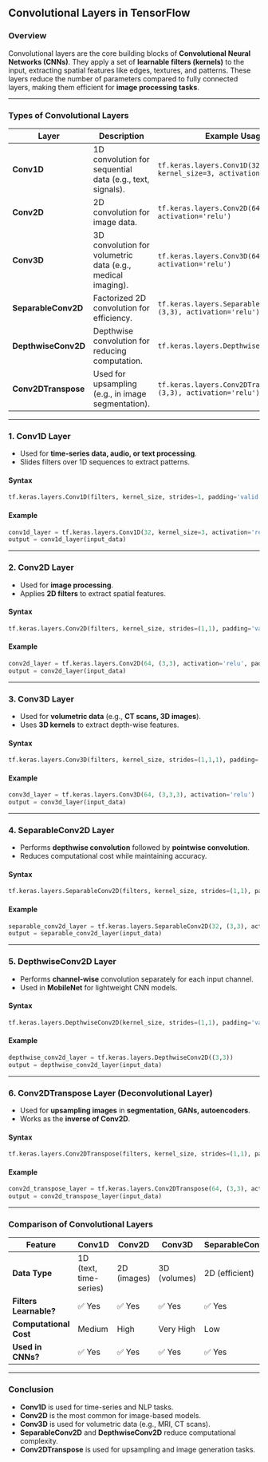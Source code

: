 ## **Convolutional Layers in TensorFlow**  

### **Overview**  
Convolutional layers are the core building blocks of **Convolutional Neural Networks (CNNs)**. They apply a set of **learnable filters (kernels)** to the input, extracting spatial features like edges, textures, and patterns. These layers reduce the number of parameters compared to fully connected layers, making them efficient for **image processing tasks**.  

---

### **Types of Convolutional Layers**  

| **Layer** | **Description** | **Example Usage** |
|----------|----------------|------------------|
| **Conv1D** | 1D convolution for sequential data (e.g., text, signals). | `tf.keras.layers.Conv1D(32, kernel_size=3, activation='relu')` |
| **Conv2D** | 2D convolution for image data. | `tf.keras.layers.Conv2D(64, (3,3), activation='relu')` |
| **Conv3D** | 3D convolution for volumetric data (e.g., medical imaging). | `tf.keras.layers.Conv3D(64, (3,3,3), activation='relu')` |
| **SeparableConv2D** | Factorized 2D convolution for efficiency. | `tf.keras.layers.SeparableConv2D(32, (3,3), activation='relu')` |
| **DepthwiseConv2D** | Depthwise convolution for reducing computation. | `tf.keras.layers.DepthwiseConv2D((3,3))` |
| **Conv2DTranspose** | Used for upsampling (e.g., in image segmentation). | `tf.keras.layers.Conv2DTranspose(64, (3,3), activation='relu')` |

---

### **1. Conv1D Layer**  
- Used for **time-series data, audio, or text processing**.  
- Slides filters over 1D sequences to extract patterns.  

#### **Syntax**  
```python
tf.keras.layers.Conv1D(filters, kernel_size, strides=1, padding='valid', activation=None)
```

#### **Example**  
```python
conv1d_layer = tf.keras.layers.Conv1D(32, kernel_size=3, activation='relu')
output = conv1d_layer(input_data)
```

---

### **2. Conv2D Layer**  
- Used for **image processing**.  
- Applies **2D filters** to extract spatial features.  

#### **Syntax**  
```python
tf.keras.layers.Conv2D(filters, kernel_size, strides=(1,1), padding='valid', activation=None)
```

#### **Example**  
```python
conv2d_layer = tf.keras.layers.Conv2D(64, (3,3), activation='relu', padding='same')
output = conv2d_layer(input_data)
```

---

### **3. Conv3D Layer**  
- Used for **volumetric data** (e.g., **CT scans, 3D images**).  
- Uses **3D kernels** to extract depth-wise features.  

#### **Syntax**  
```python
tf.keras.layers.Conv3D(filters, kernel_size, strides=(1,1,1), padding='valid', activation=None)
```

#### **Example**  
```python
conv3d_layer = tf.keras.layers.Conv3D(64, (3,3,3), activation='relu')
output = conv3d_layer(input_data)
```

---

### **4. SeparableConv2D Layer**  
- Performs **depthwise convolution** followed by **pointwise convolution**.  
- Reduces computational cost while maintaining accuracy.  

#### **Syntax**  
```python
tf.keras.layers.SeparableConv2D(filters, kernel_size, strides=(1,1), padding='valid', activation=None)
```

#### **Example**  
```python
separable_conv2d_layer = tf.keras.layers.SeparableConv2D(32, (3,3), activation='relu')
output = separable_conv2d_layer(input_data)
```

---

### **5. DepthwiseConv2D Layer**  
- Performs **channel-wise** convolution separately for each input channel.  
- Used in **MobileNet** for lightweight CNN models.  

#### **Syntax**  
```python
tf.keras.layers.DepthwiseConv2D(kernel_size, strides=(1,1), padding='valid')
```

#### **Example**  
```python
depthwise_conv2d_layer = tf.keras.layers.DepthwiseConv2D((3,3))
output = depthwise_conv2d_layer(input_data)
```

---

### **6. Conv2DTranspose Layer (Deconvolutional Layer)**  
- Used for **upsampling images** in **segmentation, GANs, autoencoders**.  
- Works as the **inverse of Conv2D**.  

#### **Syntax**  
```python
tf.keras.layers.Conv2DTranspose(filters, kernel_size, strides=(1,1), padding='valid', activation=None)
```

#### **Example**  
```python
conv2d_transpose_layer = tf.keras.layers.Conv2DTranspose(64, (3,3), activation='relu')
output = conv2d_transpose_layer(input_data)
```

---

### **Comparison of Convolutional Layers**  

| **Feature** | **Conv1D** | **Conv2D** | **Conv3D** | **SeparableConv2D** | **DepthwiseConv2D** | **Conv2DTranspose** |
|------------|---------|---------|---------|----------------|----------------|------------------|
| **Data Type** | 1D (text, time-series) | 2D (images) | 3D (volumes) | 2D (efficient) | 2D (efficient) | 2D (upsampling) |
| **Filters Learnable?** | ✅ Yes | ✅ Yes | ✅ Yes | ✅ Yes | ✅ Yes | ✅ Yes |
| **Computational Cost** | Medium | High | Very High | Low | Very Low | High |
| **Used in CNNs?** | ✅ Yes | ✅ Yes | ✅ Yes | ✅ Yes | ✅ Yes | ✅ Yes |

---

### **Conclusion**  
- **Conv1D** is used for time-series and NLP tasks.  
- **Conv2D** is the most common for image-based models.  
- **Conv3D** is used for volumetric data (e.g., MRI, CT scans).  
- **SeparableConv2D** and **DepthwiseConv2D** reduce computational complexity.  
- **Conv2DTranspose** is used for upsampling and image generation tasks.